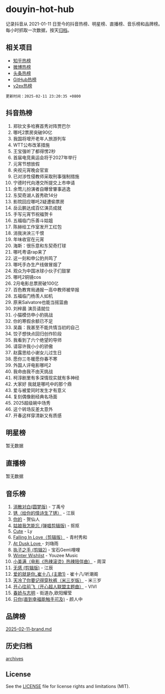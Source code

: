 # douyin-hot-hub

记录抖音从 2021-01-11 日至今的抖音热榜、明星榜、直播榜、音乐榜和品牌榜。每小时抓取一次数据，按天[归档](archives)。

## 相关项目

- [知乎热榜](https://github.com/lonnyzhang423/zhihu-hot-hub)
- [微博热榜](https://github.com/lonnyzhang423/weibo-hot-hub)
- [头条热榜](https://github.com/lonnyzhang423/toutiao-hot-hub)
- [GitHub热榜](https://github.com/lonnyzhang423/github-hot-hub)
- [v2ex热榜](https://github.com/lonnyzhang423/v2ex-hot-hub)


`更新时间：2025-02-11 23:20:35 +0800`

## 抖音热榜

1. 郑钦文多哈赛首秀对阵贾巴尔
1. 哪吒2票房突破90亿
1. 我国将增开老年人旅游列车
1. WTT公布改革措施
1. 王宝强听了都得愣2秒
1. 首届电竞奥运会将于2027年举行
1. 元宵节想放假
1. 央视元宵晚会官宣
1. 已对涉性侵教师采取刑事强制措施
1. 宁德时代向港交所提交上市申请
1. 余莺儿扮演者自曝曾肇事逃逸
1. 东契奇湖人首秀砍14分
1. 影院回应哪吒2疑遭偷票房
1. 岳云鹏达成百亿演员成就
1. 手写元宵节祝福贺卡
1. 五福临门乐善斗姑姐
1. 陈赫给工作室发开工红包
1. 消我泱泱三千恨
1. 年味收官在元宵
1. 海斯：很乐意和东契奇打球
1. 哪吒粤语rap来了
1. 这一刻和申公豹共鸣了
1. 哪吒手办生产线做冒烟了
1. 观众为中国冰球小伙子们鼓掌
1. 哪吒2铜镜cos
1. 2月电影总票房破100亿
1. 百色教育局通报一高中教师被举报
1. 五福临门杨羡人如机
1. 原来Salvatore也能当摇篮曲
1. 刘梓晨 演员请就位
1. 小猫模仿申小豹挑战
1. 你的寒假余额已不足
1. 吴磊：我甚至不能共情当初的自己
1. 饺子想快点回归创作阶段
1. 我看到了六个绝望的导师
1. 请容许我小小的骄傲
1. 赵露思给小谢女儿过生日
1. 愿你三冬暖愿你春不寒
1. 外国人评电影哪吒2
1. 我命由我不由天挑战
1. 柯淳剧里有多深情现实就有多神经
1. 大家好 我就是哪吒中的那个鼎
1. 爱与被爱同时发生才有意义
1. 复刻偶像剧经典名场面
1. 2025超级碗中场秀
1. 这个转场反差太意外
1. 开春这样穿清新又有质感

## 明星榜

暂无数据

## 直播榜

暂无数据

## 音乐榜

1. [消散对白(圆梦版)](https://sf5-hl-cdn-tos.douyinstatic.com/obj/tos-cn-ve-2774/og4jB5I5IizzoZVAAAzWgBMAsMDWoArfwBOiFs) - 丁禹兮
1. [锈（给你的情诗生了锈）](https://sf5-hl-cdn-tos.douyinstatic.com/obj/tos-cn-ve-2774/o8a1PBtVqIYbPEGK6e5A4egedVMdm3fCIz6bbE) - 江辰
1. [你的](https://sf5-hl-cdn-tos.douyinstatic.com/obj/tos-cn-ve-2774/oYuIeKf42jB7sEV6B2upMdpYAgfrQWj0FeRegh) - 贺仙人
1. [姑娘我怎能忘 (弹唱剪辑版)](https://sf5-hl-cdn-tos.douyinstatic.com/obj/tos-cn-ve-2774/okamwrBGEMz6illuEofAsMV4yzF5tVWbBiA5AI) - 抠抠
1. [Cute](https://sf5-hl-cdn-tos.douyinstatic.com/obj/tos-cn-ve-2774/o4IbIzHWKAAB4wsS5qMBRiiAlEBGTpQRNfFvuo) - Ly
1. [Falling In Love（剪辑版）](https://sf5-hl-cdn-tos.douyinstatic.com/obj/tos-cn-ve-2774/o8ajpA8zzgBPahbBIO8AcKGBLJezFCRd1wfP9f) - 青村秀和
1. [ At Dusk  Love ](https://sf5-hl-cdn-tos.douyinstatic.com/obj/tos-cn-ve-2774/o8CrpCf5CaYgI4ZrtQgMQAFEfuGqNnRSDQAPBc) - 刘嗨雨
1. [执子之手 (剪辑2)](https://sf3-cdn-tos.douyinstatic.com/obj/tos-cn-ve-2774/oUoZLQjCc31XzqsBnBQUNgeKtYPBcgbFDwtfcu) - 宝石Gem\哩哩
1. [Winter Wishlist](https://sf5-hl-cdn-tos.douyinstatic.com/obj/tos-cn-ve-2774/oIIgUOeamCFCVAzxN6MFRLIBlLGpUqQxeeHrLE) - Youzee Music
1. [小美满（电影《热辣滚烫》热辣陪伴曲）](https://sf5-hl-cdn-tos.douyinstatic.com/obj/tos-cn-ve-2774/o0GAn2lSgfZIDUgtevCGDQYnFg4CwnrBaxbTZL) - 周深
1. [无感 (剪辑版)](https://sf5-hl-cdn-tos.douyinstatic.com/obj/tos-cn-ve-2774/o0eIsUzJBDlQaQFC5OFlgbMEZC1TFYBftOBn6p) - 江辰
1. [爱的就是你_崔十八 (主歌1)](https://sf5-hl-cdn-tos.douyinstatic.com/obj/tos-cn-ve-2774/oI5BO5DhFZ6UTcNCnZaOCBLtZ7WIMQGfgnXf5E) - 崔十八/听潮阁
1. [天冷了你要记得穿秋裤（米三岁版）](https://sf5-hl-cdn-tos.douyinstatic.com/obj/tos-cn-ve-2774/oQlIwVIDWiZ6BQilAorS7MA0AgCkQDvcZAdm1) - 米三岁
1. [开心往前飞（开心超人联盟主题曲）](https://sf5-hl-cdn-tos.douyinstatic.com/obj/tos-cn-ve-2774/9d8fb7c82cf1421fb93a9fe925275e0a) - VIVI
1. [春娇与志明](https://sf3-cdn-tos.douyinstatic.com/obj/tos-cn-ve-2774/e530d8fceb7044b39707d7f9ff54add1) - 街道办,欧阳耀莹
1. [只你(直到幸福能触手可及)](https://sf5-hl-cdn-tos.douyinstatic.com/obj/tos-cn-ve-2774/o0lBkRDzFTeaVSUz3ZZSCBVtZ5DIMQGfgmEAuE) - 颜人中

## 品牌榜

[2025-02-11-brand.md](archives/2025-02-11-brand.md)

## 历史归档

[archives](archives)

## License

See the [LICENSE](LICENSE) file for license rights and limitations (MIT).

